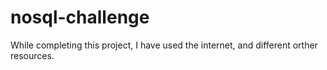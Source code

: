# nosql-challenge
While completing this project, I have used the internet, and different orther resources.

